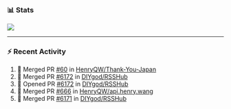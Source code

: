 ### :bar_chart: Stats

<a href="#">
  <img align="center" src="https://github-readme-stats.vercel.app/api?username=henryqw&count_private=true&show_icons=true" />
</a>
<!-- <a href="#">
  <img align="center" src="https://github-readme-stats-git-master.henryqw.vercel.app/api/top-langs/?username=HenryQW&layout=compact" />
</a> -->

---

### :zap: Recent Activity

<!--START_SECTION:activity-->

1. 🎉 Merged PR [#60](https://github.com/HenryQW/Thank-You-Japan/pull/60) in [HenryQW/Thank-You-Japan](https://github.com/HenryQW/Thank-You-Japan)
2. 🎉 Merged PR [#6172](https://github.com/DIYgod/RSSHub/pull/6172) in [DIYgod/RSSHub](https://github.com/DIYgod/RSSHub)
3. 💪 Opened PR [#6172](https://github.com/DIYgod/RSSHub/pull/6172) in [DIYgod/RSSHub](https://github.com/DIYgod/RSSHub)
4. 🎉 Merged PR [#666](https://github.com/HenryQW/api.henry.wang/pull/666) in [HenryQW/api.henry.wang](https://github.com/HenryQW/api.henry.wang)
5. 🎉 Merged PR [#6171](https://github.com/DIYgod/RSSHub/pull/6171) in [DIYgod/RSSHub](https://github.com/DIYgod/RSSHub)
<!--END_SECTION:activity-->
